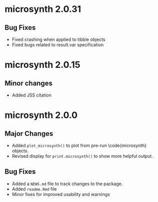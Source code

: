# microsynth 2.0.31

## Bug Fixes
* Fixed crashing when applied to tibble objects
* Fixed bugs related to result.var specification

# microsynth 2.0.15

## Minor changes
* Added JSS citation

# microsynth 2.0.0

## Major Changes
* Added `plot_microsynth()` to plot from pre-run \code{microsynth} objects.
* Revised display for `print.microsynth()` to show more helpful output.

## Bug Fixes
* Added a `NEWS.md` file to track changes to the package.
* Added `readme.Rmd` file
* Minor fixes for improved usability and warnings


